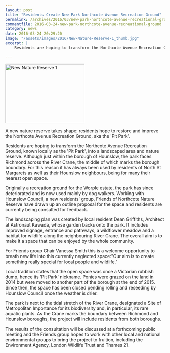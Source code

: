 ```yaml
---
layout: post
title: "Residents Create New Park Northcote Avenue Recreation Ground"
permalink: /archives/2016/03/new-park-northcote-avenue-recreational-ground.html
commentfile: 2016-03-24-new-park-northcote-avenue-recreational-ground
category: news
date: 2016-03-24 20:29:20
image: "/assets/images/2016/New-Nature-Reserve-1_thumb.jpg"
excerpt: |
    Residents are hoping to transform the Northcote Avenue Recreation Ground, known locally as the 'Pit Park', into a landscaped area and nature reserve. Although just within the borough of Hounslow, the park faces Richmond across the River Crane, the middle of which marks the borough boundary. For this reason it has always been used by residents of North St Margarets as well as their Hounslow neighbours, being for many their nearest open space.

---
```


<a href="/assets/images/2016/New-Nature-Reserve-1.jpg" title="See larger version of - New Nature Reserve 1"><img src="/assets/images/2016/New-Nature-Reserve-1_thumb.jpg" width="250" height="187" alt="New Nature Reserve 1" class="photo right" /></a>

A new nature reserve takes shape: residents hope to restore and improve the Northcote Avenue Recreation Ground, aka the 'Pit Park'.

Residents are hoping to transform the Northcote Avenue Recreation Ground, known locally as the 'Pit Park', into a landscaped area and nature reserve. Although just within the borough of Hounslow, the park faces Richmond across the River Crane, the middle of which marks the borough boundary. For this reason it has always been used by residents of North St Margarets as well as their Hounslow neighbours, being for many their nearest open space.

Originally a recreation ground for the Worple estate, the park has since deteriorated and is now used mainly by dog walkers. Working with Hounslow Council, a new residents' group, Friends of Northcote Nature Reserve have drawn up an outline proposal for the space and residents are currently being consulted for feedback.

The landscaping plan was created by local resident Dean Griffiths, Architect at Astronaut Kawada, whose garden backs onto the park. It includes improved signage, entrance and pathways, a wildflower meadow and a habitat for wildlife along the neighbouring River Crane. The overall aim is to make it a space that can be enjoyed by the whole community.

For Friends group Chair Vanessa Smith this is a welcome opportunity to breath new life into this currently neglected space:"Our aim is to create something really special for local people and wildlife."

Local tradition states that the open space was once a Victorian rubbish dump, hence its 'Pit Park' nickname. Ponies were grazed on the land in 2014 but were moved to another part of the borough at the end of 2015. Since then, the space has been closed pending rolling and reseeding by Hounslow Council once the weather is drier.

The park is next to the tidal stretch of the River Crane, designated a Site of Metropolitan Importance for its biodiversity and, in particular, its rare aquatic plants. As the Crane marks the boundary between Richmond and Hounslow boroughs, the project will include residents from both boroughs.

The results of the consultation will be discussed at a forthcoming public meeting and the Friends group hopes to work with other local and national environmental groups to bring the project to fruition, including the Environment Agency, London Wildlife Trust and Thames 21.
